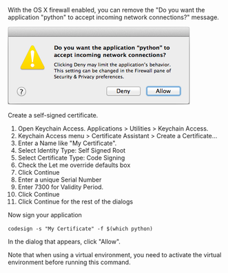 <p>With the OS X firewall enabled, you can remove the "Do you want the application "python" to accept incoming network connections?" message.</p>

<img alt="" src="/img/uploads/2014-02/os-x-accept-incoming-network-connections.png" />

<p>Create a self-signed certificate.</p>

<ol>
<li>Open Keychain Access. Applications > Utilities > Keychain Access.</li>
<li>Keychain Access menu > Certificate Assistant > Create a Certificate...</li>
<li>Enter a Name like "My Certificate".</li>
<li>Select Identity Type: Self Signed Root</li>
<li>Select Certificate Type: Code Signing</li>
<li>Check the Let me override defaults box</li>
<li>Click Continue</li>
<li>Enter a unique Serial Number</li>
<li>Enter 7300 for Validity Period.</li>
<li>Click Continue</li>
<li>Click Continue for the rest of the dialogs</li>
</ol>

<p>Now sign your application</p>

<code>codesign -s "My Certificate" -f $(which python)</code>

<p>In the dialog that appears, click "Allow".</p>

<p>Note that when using a virtual environment, you need to activate the virtual environment before running this command.</p>
